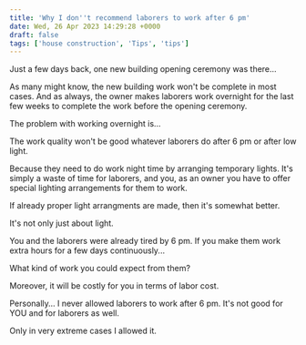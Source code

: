```yaml
---
title: 'Why I don''t recommend laborers to work after 6 pm'
date: Wed, 26 Apr 2023 14:29:28 +0000
draft: false
tags: ['house construction', 'Tips', 'tips']
---
```


Just a few days back, one new building opening ceremony was there… 

As many might know, the new building work won't be complete in most cases. And as always, the owner makes laborers work overnight for the last few weeks to complete the work before the opening ceremony.

The problem with working overnight is…

The work quality won't be good whatever laborers do after 6 pm or after low light. 

Because they need to do work night time by arranging temporary lights. It's simply a waste of time for laborers, and you, as an owner you have to offer special lighting arrangements for them to work. 

If already proper light arrangments are made, then it's somewhat better.

It's not only just about light.

You and the laborers were already tired by 6 pm. If you make them work extra hours for a few days continuously...

What kind of work you could expect from them?

Moreover, it will be costly for you in terms of labor cost.

Personally… I never allowed laborers to work after 6 pm. It's not good for YOU and for laborers as well.

Only in very extreme cases I allowed it.